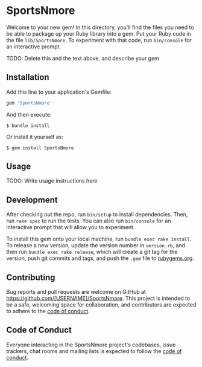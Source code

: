 # SportsNmore

Welcome to your new gem! In this directory, you'll find the files you need to be able to package up your Ruby library into a gem. Put your Ruby code in the file `lib/SportsNmore`. To experiment with that code, run `bin/console` for an interactive prompt.

TODO: Delete this and the text above, and describe your gem

## Installation

Add this line to your application's Gemfile:

```ruby
gem 'SportsNmore'
```

And then execute:

    $ bundle install

Or install it yourself as:

    $ gem install SportsNmore

## Usage

TODO: Write usage instructions here

## Development

After checking out the repo, run `bin/setup` to install dependencies. Then, run `rake spec` to run the tests. You can also run `bin/console` for an interactive prompt that will allow you to experiment.

To install this gem onto your local machine, run `bundle exec rake install`. To release a new version, update the version number in `version.rb`, and then run `bundle exec rake release`, which will create a git tag for the version, push git commits and tags, and push the `.gem` file to [rubygems.org](https://rubygems.org).

## Contributing

Bug reports and pull requests are welcome on GitHub at https://github.com/[USERNAME]/SportsNmore. This project is intended to be a safe, welcoming space for collaboration, and contributors are expected to adhere to the [code of conduct](https://github.com/[USERNAME]/SportsNmore/blob/master/CODE_OF_CONDUCT.md).


## Code of Conduct

Everyone interacting in the SportsNmore project's codebases, issue trackers, chat rooms and mailing lists is expected to follow the [code of conduct](https://github.com/[USERNAME]/SportsNmore/blob/master/CODE_OF_CONDUCT.md).
